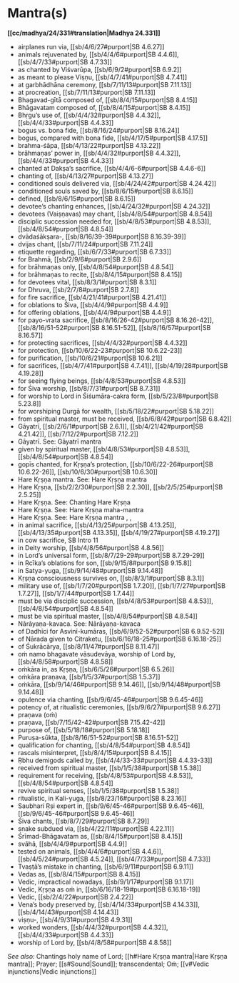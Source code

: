 # Mantra(s)

**[[cc/madhya/24/331#translation|Madhya 24.331]]**

* airplanes run via, [[sb/4/6/27#purport|SB 4.6.27]]
* animals rejuvenated by, [[sb/4/4/6#purport|SB 4.4.6]], [[sb/4/7/33#purport|SB 4.7.33]]
* as chanted by Viśvarūpa, [[sb/6/9/2#purport|SB 6.9.2]]
* as meant to please Viṣṇu, [[sb/4/7/41#purport|SB 4.7.41]]
* at garbhādhāna ceremony, [[sb/7/11/13#purport|SB 7.11.13]]
* at procreation, [[sb/7/11/13#purport|SB 7.11.13]]
* Bhagavad-gītā composed of, [[sb/8/4/15#purport|SB 8.4.15]]
* Bhāgavatam composed of, [[sb/8/4/15#purport|SB 8.4.15]]
* Bhṛgu’s use of, [[sb/4/4/32#purport|SB 4.4.32]], [[sb/4/4/33#purport|SB 4.4.33]]
* bogus vs. bona fide, [[sb/8/16/24#purport|SB 8.16.24]]
* bogus, compared with bona fide, [[sb/4/17/5#purport|SB 4.17.5]]
* brahma-śāpa, [[sb/4/13/22#purport|SB 4.13.22]]
* brāhmaṇas’ power in, [[sb/4/4/32#purport|SB 4.4.32]], [[sb/4/4/33#purport|SB 4.4.33]]
* chanted at Dakṣa’s sacrifice, [[sb/4/4/6-6#purport|SB 4.4.6-6]]
* chanting of, [[sb/4/13/27#purport|SB 4.13.27]]
* conditioned souls delivered via, [[sb/4/24/42#purport|SB 4.24.42]]
* conditioned souls saved by, [[sb/8/6/15#purport|SB 8.6.15]]
* defined, [[sb/8/6/15#purport|SB 8.6.15]]
* devotee’s chanting enhances, [[sb/4/24/32#purport|SB 4.24.32]]
* devotees (Vaiṣṇavas) may chant, [[sb/4/8/54#purport|SB 4.8.54]]
* disciplic succession needed for, [[sb/4/8/53#purport|SB 4.8.53]], [[sb/4/8/54#purport|SB 4.8.54]]
* dvādaśākṣara-, [[sb/8/16/39-39#purport|SB 8.16.39-39]]
* dvijas chant, [[sb/7/11/24#purport|SB 7.11.24]]
* etiquette regarding, [[sb/6/7/33#purport|SB 6.7.33]]
* for Brahmā, [[sb/2/9/6#purport|SB 2.9.6]]
* for brāhmaṇas only, [[sb/4/8/54#purport|SB 4.8.54]]
* for brāhmaṇas to recite, [[sb/8/4/15#purport|SB 8.4.15]]
* for devotees vital, [[sb/8/3/1#purport|SB 8.3.1]]
* for Dhruva, [[sb/2/7/8#purport|SB 2.7.8]]
* for fire sacrifice, [[sb/4/21/41#purport|SB 4.21.41]]
* for oblations to Śiva, [[sb/4/4/9#purport|SB 4.4.9]]
* for offering oblations, [[sb/4/4/9#purport|SB 4.4.9]]
* for payo-vrata sacrifice, [[sb/8/16/26-42#purport|SB 8.16.26-42]], [[sb/8/16/51-52#purport|SB 8.16.51-52]], [[sb/8/16/57#purport|SB 8.16.57]]
* for protecting sacrifices, [[sb/4/4/32#purport|SB 4.4.32]]
* for protection, [[sb/10/6/22-23#purport|SB 10.6.22-23]]
* for purification, [[sb/10/6/21#purport|SB 10.6.21]]
* for sacrifices, [[sb/4/7/41#purport|SB 4.7.41]], [[sb/4/19/28#purport|SB 4.19.28]]
* for seeing flying beings, [[sb/4/8/53#purport|SB 4.8.53]]
* for Śiva worship, [[sb/8/7/31#purport|SB 8.7.31]]
* for worship to Lord in Śiśumāra-cakra form, [[sb/5/23/8#purport|SB 5.23.8]]
* for worshiping Durgā for wealth, [[sb/5/18/22#purport|SB 5.18.22]]
* from spiritual master, must be received, [[sb/6/8/42#purport|SB 6.8.42]]
* Gāyatrī, [[sb/2/6/1#purport|SB 2.6.1]], [[sb/4/21/42#purport|SB 4.21.42]], [[sb/7/12/2#purport|SB 7.12.2]]
* Gāyatrī. See: Gāyatrī mantra 
* given by spiritual master, [[sb/4/8/53#purport|SB 4.8.53]], [[sb/4/8/54#purport|SB 4.8.54]]
* gopīs chanted, for Kṛṣṇa’s protection, [[sb/10/6/22-26#purport|SB 10.6.22-26]], [[sb/10/6/30#purport|SB 10.6.30]]
* Hare Kṛṣṇa mantra. See: Hare Kṛṣṇa mantra 
* Hare Kṛṣṇa, [[sb/2/2/30#purport|SB 2.2.30]], [[sb/2/5/25#purport|SB 2.5.25]]
* Hare Kṛṣṇa. See: Chanting Hare Kṛṣṇa 
* Hare Kṛṣṇa. See: Hare Kṛṣṇa maha-mantra 
* Hare Kṛṣṇa. See: Hare Kṛṣṇa mantra , , 
* in animal sacrifice, [[sb/4/13/25#purport|SB 4.13.25]], [[sb/4/13/35#purport|SB 4.13.35]], [[sb/4/19/27#purport|SB 4.19.27]]
* in cow sacrifice, SB Intro 11
* in Deity worship, [[sb/4/8/56#purport|SB 4.8.56]]
* in Lord’s universal form, [[sb/8/7/29-29#purport|SB 8.7.29-29]]
* in Ṛcīka’s oblations for son, [[sb/9/15/8#purport|SB 9.15.8]]
* in Satya-yuga, [[sb/9/14/48#purport|SB 9.14.48]]
* Kṛṣṇa consciousness survives on, [[sb/8/3/1#purport|SB 8.3.1]]
* military use of, [[sb/1/7/20#purport|SB 1.7.20]], [[sb/1/7/27#purport|SB 1.7.27]], [[sb/1/7/44#purport|SB 1.7.44]]
* must be via disciplic succession, [[sb/4/8/53#purport|SB 4.8.53]], [[sb/4/8/54#purport|SB 4.8.54]]
* must be via spiritual master, [[sb/4/8/54#purport|SB 4.8.54]]
* Nārāyaṇa-kavaca. See: Nārāyaṇa-kavaca 
* of Dadhīci for Asvinī-kumāras, [[sb/6/9/52-52#purport|SB 6.9.52-52]]
* of Nārada given to Citraketu, [[sb/6/16/18-25#purport|SB 6.16.18-25]]
* of Śukrācārya, [[sb/8/11/47#purport|SB 8.11.47]]
* oṁ namo bhagavate vāsudevāya, worship of Lord by, [[sb/4/8/58#purport|SB 4.8.58]]
* oṁkāra in, as Kṛṣṇa, [[sb/6/5/26#purport|SB 6.5.26]]
* oṁkāra praṇava, [[sb/1/5/37#purport|SB 1.5.37]]
* oṁkāra, [[sb/9/14/46#purport|SB 9.14.46]], [[sb/9/14/48#purport|SB 9.14.48]]
* opulence via chanting, [[sb/9/6/45-46#purport|SB 9.6.45-46]]
* potency of, at ritualistic ceremonies, [[sb/9/6/27#purport|SB 9.6.27]]
* praṇava (oṁ) 
* praṇava, [[sb/7/15/42-42#purport|SB 7.15.42-42]]
* purpose of, [[sb/5/18/18#purport|SB 5.18.18]]
* Puruṣa-sūkta, [[sb/8/16/51-52#purport|SB 8.16.51-52]]
* qualification for chanting, [[sb/4/8/54#purport|SB 4.8.54]]
* rascals misinterpret, [[sb/8/4/15#purport|SB 8.4.15]]
* Ṛbhu demigods called by, [[sb/4/4/33-33#purport|SB 4.4.33-33]]
* received from spiritual master, [[sb/1/5/38#purport|SB 1.5.38]]
* requirement for receiving, [[sb/4/8/53#purport|SB 4.8.53]], [[sb/4/8/54#purport|SB 4.8.54]]
* revive spiritual senses, [[sb/1/5/38#purport|SB 1.5.38]]
* ritualistic, in Kali-yuga, [[sb/8/23/16#purport|SB 8.23.16]]
* Saubhari Ṛṣi expert in, [[sb/9/6/45-46#purport|SB 9.6.45-46]], [[sb/9/6/45-46#purport|SB 9.6.45-46]]
* Śiva chants, [[sb/8/7/29#purport|SB 8.7.29]]
* snake subdued via, [[sb/4/22/11#purport|SB 4.22.11]]
* Śrīmad-Bhāgavatam as, [[sb/8/4/15#purport|SB 8.4.15]]
* svāhā, [[sb/4/4/9#purport|SB 4.4.9]]
* tested on animals, [[sb/4/4/6#purport|SB 4.4.6]], [[sb/4/5/24#purport|SB 4.5.24]], [[sb/4/7/33#purport|SB 4.7.33]]
* Tvaṣṭā’s mistake in chanting, [[sb/6/9/11#purport|SB 6.9.11]]
* Vedas as, [[sb/8/4/15#purport|SB 8.4.15]]
* Vedic, impractical nowadays, [[sb/9/1/17#purport|SB 9.1.17]]
* Vedic, Kṛṣṇa as oṁ in, [[sb/6/16/18-19#purport|SB 6.16.18-19]]
* Vedic, [[sb/2/4/22#purport|SB 2.4.22]]
* Vena’s body preserved by, [[sb/4/14/33#purport|SB 4.14.33]], [[sb/4/14/43#purport|SB 4.14.43]]
* viṣṇu-, [[sb/4/9/31#purport|SB 4.9.31]]
* worked wonders, [[sb/4/4/32#purport|SB 4.4.32]], [[sb/4/4/33#purport|SB 4.4.33]]
* worship of Lord by, [[sb/4/8/58#purport|SB 4.8.58]]

*See also:* Chantings holy name of Lord; [[h#Hare Kṛṣṇa mantra|Hare Kṛṣṇa mantra]]; Prayer; [[s#Sound|Sound]]; transcendental; Oṁ; [[v#Vedic injunctions|Vedic injunctions]]
